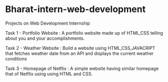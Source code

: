 # Bharat-intern-web-development
Projects on Web Development Internship

Task 1 - Portfolio Website : A portfolio website made up of HTML,CSS telling about you and your accomplishments.

Task 2 - Weather Website : Build a website using HTML,CSS,JAVACRIPT that fetches weather date from an API and 
displays the current weather conditions

Task 3 -  Homepage of Netflix : A simple website having similar homepage that of Netflix using using HTML and CSS.

